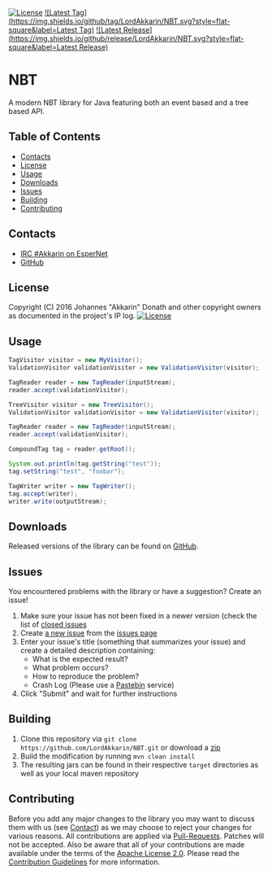 [![License](https://img.shields.io/github/license/LordAkkarin/NBT.svg?style=flat-square)](https://www.apache.org/licenses/LICENSE-2.0.txt)
[![Latest Tag](https://img.shields.io/github/tag/LordAkkarin/NBT.svg?style=flat-square&label=Latest Tag)](https://github.com/LordAkkarin/NBT/tags)
[![Latest Release](https://img.shields.io/github/release/LordAkkarin/NBT.svg?style=flat-square&label=Latest Release)](https://github.com/LordAkkarin/NBT/releases)

NBT
===

A modern NBT library for Java featuring both an event based and a tree based API.

Table of Contents
-----------------
* [Contacts](#contacts)
* [License](#license)
* [Usage](#usage)
* [Downloads](#downloads)
* [Issues](#issues)
* [Building](#building)
* [Contributing](#contributing)

Contacts
--------

* [IRC #Akkarin on EsperNet](http://webchat.esper.net/?channels=Akkarin)
* [GitHub](https://github.com/LordAkkarin/NBT)

License
-------

Copyright (C) 2016 Johannes "Akkarin" Donath and other copyright owners as documented in the project's IP log.
[![License](https://img.shields.io/badge/License-Apache%202.0-blue.svg?style=flat-square)](https://www.apache.org/licenses/LICENSE-2.0.txt)

Usage
-----

```java
TagVisitor visitor = new MyVisitor();
ValidationVisitor validationVisitor = new ValidationVisitor(visitor);

TagReader reader = new TagReader(inputStream);
reader.accept(validationVisitor);
```

```java
TreeVisitor visitor = new TreeVisitor();
ValidationVisitor validationVisitor = new ValidationVisitor(visitor);

TagReader reader = new TagReader(inputStream);
reader.accept(validationVisitor);

CompoundTag tag = reader.getRoot();

System.out.println(tag.getString("test"));
tag.setString("test", "foobar");

TagWriter writer = new TagWriter();
tag.accept(writer);
writer.write(outputStream);
```

Downloads
---------

Released versions of the library can be found on [GitHub](https://github.com/LordAkkarin/NBT/releases).

Issues
------

You encountered problems with the library or have a suggestion? Create an issue!

1. Make sure your issue has not been fixed in a newer version (check the list of [closed issues](https://github.com/LordAkkarin/NBT/issues?q=is%3Aissue+is%3Aclosed)
1. Create [a new issue](https://github.com/LordAkkarin/NBT/issues/new) from the [issues page](https://github.com/LordAkkarin/NBT/issues)
1. Enter your issue's title (something that summarizes your issue) and create a detailed description containing:
   - What is the expected result?
   - What problem occurs?
   - How to reproduce the problem?
   - Crash Log (Please use a [Pastebin](http://www.pastebin.com) service)
1. Click "Submit" and wait for further instructions

Building
--------

1. Clone this repository via ```git clone https://github.com/LordAkkarin/NBT.git``` or download a [zip](https://github.com/LordAkkarin/NBT/archive/master.zip)
1. Build the modification by running ```mvn clean install```
1. The resulting jars can be found in their respective ```target``` directories as well as your local maven repository

Contributing
------------

Before you add any major changes to the library you may want to discuss them with us (see [Contact](#contact)) as
we may choose to reject your changes for various reasons. All contributions are applied via [Pull-Requests](https://help.github.com/articles/creating-a-pull-request).
Patches will not be accepted. Also be aware that all of your contributions are made available under the terms of the
[Apache License 2.0](https://www.apache.org/licenses/LICENSE-2.0.txt). Please read the [Contribution Guidelines](CONTRIBUTING.md)
for more information.
